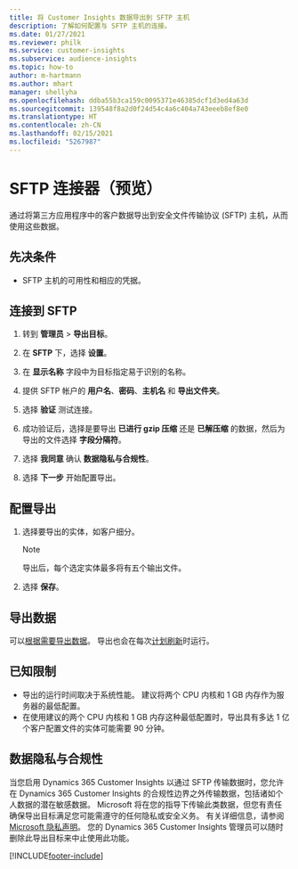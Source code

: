 ```yaml
---
title: 将 Customer Insights 数据导出到 SFTP 主机
description: 了解如何配置与 SFTP 主机的连接。
ms.date: 01/27/2021
ms.reviewer: philk
ms.service: customer-insights
ms.subservice: audience-insights
ms.topic: how-to
author: m-hartmann
ms.author: mhart
manager: shellyha
ms.openlocfilehash: ddba55b3ca159c0095371e46385dcf1d3ed4a63d
ms.sourcegitcommit: 139548f8a2d0f24d54c4a6c404a743eeeb8ef8e0
ms.translationtype: HT
ms.contentlocale: zh-CN
ms.lasthandoff: 02/15/2021
ms.locfileid: "5267987"
---
```

# <a name="connector-for-sftp-preview"></a>SFTP 连接器（预览）

通过将第三方应用程序中的客户数据导出到安全文件传输协议 (SFTP) 主机，从而使用这些数据。

## <a name="prerequisites"></a>先决条件

- SFTP 主机的可用性和相应的凭据。

## <a name="connect-to-sftp"></a>连接到 SFTP

1. 转到 **管理员** > **导出目标**。

1. 在 **SFTP** 下，选择 **设置**。

1. 在 **显示名称** 字段中为目标指定易于识别的名称。

1. 提供 SFTP 帐户的 **用户名**、**密码**、**主机名** 和 **导出文件夹**。

1. 选择 **验证** 测试连接。

1. 成功验证后，选择是要导出 **已进行 gzip 压缩** 还是 **已解压缩** 的数据，然后为导出的文件选择 **字段分隔符**。

1. 选择 **我同意** 确认 **数据隐私与合规性**。

1. 选择 **下一步** 开始配置导出。

## <a name="configure-the-export"></a>配置导出

1. 选择要导出的实体，如客户细分。

   > [!NOTE]
   > 导出后，每个选定实体最多将有五个输出文件。 

1. 选择 **保存**。

## <a name="export-the-data"></a>导出数据

可以[根据需要导出数据](export-destinations.md)。 导出也会在每次[计划刷新](system.md#schedule-tab)时运行。

## <a name="known-limitations"></a>已知限制

- 导出的运行时间取决于系统性能。 建议将两个 CPU 内核和 1 GB 内存作为服务器的最低配置。 
- 在使用建议的两个 CPU 内核和 1 GB 内存这种最低配置时，导出具有多达 1 亿个客户配置文件的实体可能需要 90 分钟。 

## <a name="data-privacy-and-compliance"></a>数据隐私与合规性

当您启用 Dynamics 365 Customer Insights 以通过 SFTP 传输数据时，您允许在 Dynamics 365 Customer Insights 的合规性边界之外传输数据，包括诸如个人数据的潜在敏感数据。 Microsoft 将在您的指导下传输此类数据，但您有责任确保导出目标满足您可能需遵守的任何隐私或安全义务。 有关详细信息，请参阅 [Microsoft 隐私声明](https://go.microsoft.com/fwlink/?linkid=396732)。
您的 Dynamics 365 Customer Insights 管理员可以随时删除此导出目标来中止使用此功能。


[!INCLUDE[footer-include](../includes/footer-banner.md)]